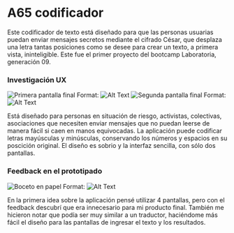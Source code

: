 # A65 codificador

Este codificador de texto está diseñado para que las personas usuarias puedan enviar mensajes secretos mediante el cifrado César, que desplaza una letra tantas posiciones como se desee para crear un texto, a primera vista, ininteligible.
Este fue el primer proyecto del bootcamp Laboratoria, generación 09.

### Investigación UX

![Primera pantalla final](/images/figmapantalla1.png)
Format: ![Alt Text](url)
![Segunda pantalla final](/images/figmapantalla2.png)
Format: ![Alt Text](url)

Está diseñado para personas en situación de riesgo, activistas, colectivas, asociaciones que necesiten enviar mensajes que no puedan leerse de manera fácil si caen en manos equivocadas. La aplicación puede codificar letras mayúsculas y minúsculas, conservando los números y espacios en su poscición original. El diseño es sobrio y la interfaz sencilla, con sólo dos pantallas.



### Feedback en el prototipado

![Boceto en papel](/images/bocetopapel.jpg)
Format: ![Alt Text](url)

En la primera idea sobre la aplicación pensé utilizar 4 pantallas, pero con el feedback descubrí que era innecesario para mi producto final. También me hicieron notar que podía ser muy similar a un traductor, haciéndome  más fácil el diseño para las pantallas de ingresar el texto y los resultados.
